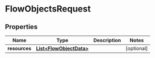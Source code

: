 

# FlowObjectsRequest


## Properties

| Name | Type | Description | Notes |
|------------ | ------------- | ------------- | -------------|
|**resources** | [**List&lt;FlowObjectData&gt;**](FlowObjectData.md) |  |  [optional] |



